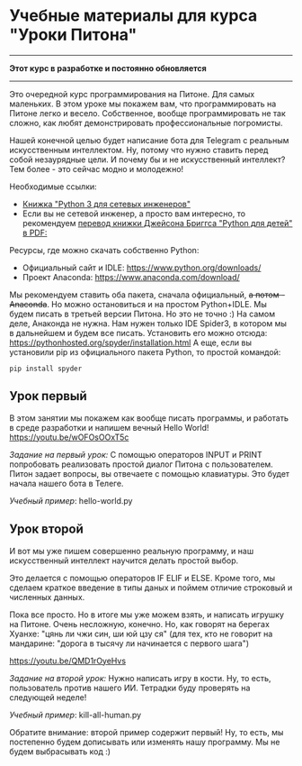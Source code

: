 # Учебные материалы для курса "Уроки Питона"

___________________________________________________
**Этот курс в разработке и постоянно обновляется**
___________________________________________________

Это очередной курс программирования на Питоне. Для самых маленьких.
В этом уроке мы покажем вам, что программировать на Питоне легко и весело. Собственное, вообще программировать не так сложно, как любят демонстрировать профессиональные погромисты. 

Нашей конечной целью будет написание бота для Telegram с реальным искусственным интеллектом. Ну, потому что нужно ставить перед собой незаурядные цели. И почему бы и не искусственный интеллект? Тем более - это сейчас модно и молодежно!

Необходимые ссылки:
* [Книжка "Python 3 для сетевых инженеров"](https://natenka.gitbooks.io/pyneng/content/ "Python 3 для сетевых инженеров")
* Если вы не сетевой инженер, а просто вам интересно, то рекомендуем [перевод книжки Джейсона Бриггса "Python для детей" в PDF:](http://www.russchooljp.com/wp-content/uploads/2017/05/Python.dlya_.detei_.pdf "Python для детей - PDF")

Ресурсы, где можно скачать собственно Python: 
* Официальный сайт и IDLE: https://www.python.org/downloads/
* Проект Anaconda: https://www.anaconda.com/download/

Мы рекомендуем ставить оба пакета, сначала официальный, ~~а потом - Anaconda~~. Но можно остановиться и на простом Python+IDLE. Мы будем писать в третьей версии Питона. Но это не точно :)
На самом деле, Анаконда не нужна. Нам нужен только IDE Spider3, в котором мы в дальнейшем и будем все писать. 
Установить его можно отсюда: https://pythonhosted.org/spyder/installation.html
А еще, если вы установили pip из официального пакета Python, то простой командой:

    pip install spyder


## Урок первый
В этом занятии мы покажем как вообще писать программы, и работать в среде разработки и напишем вечный Hello World!
https://youtu.be/wOFOsOOxT5c


_Задание на первый урок:_
С помощью операторов INPUT и PRINT попробовать реализовать простой диалог Питона с пользователем. Питон задает вопросы, вы отвечаете с помощью клавиатуры. Это будет начала нашего бота в Телеге.

_Учебный пример_: hello-world.py

## Урок второй
И вот мы уже пишем совершенно реальную программу, и наш искусственный интеллект научится делать простой выбор. 

Это делается с помощью операторов IF ELIF и ELSE.
Кроме того, мы сделаем краткое введение в типы даных и поймем отличие строковый и численных данных. 

Пока все просто. Но в итоге мы уже можем взять, и написать игрушку на Питоне. Очень несложную, конечно. Но, как говорят на берегах Хуанхе: "цянь ли чжи син, ши юй цзу ся" (для тех, кто не говорит на мандарине: "дорога в тысячу ли начинается с первого шага")

https://youtu.be/QMD1rOyeHvs

_Задание на второй урок:_
Нужно написать игру в кости. Ну, то есть, пользователь против нашего ИИ. Тетрадки буду проверять на следующей неделе!

_Учебный пример_: kill-all-human.py

Обратите внимание: второй пример содержит первый! Ну, то есть, мы постепенно будем дописывать или изменять нашу программу. Мы не будем выбрасывать код :)
